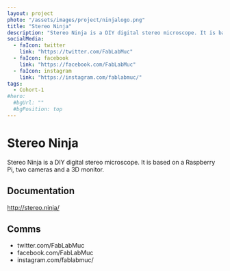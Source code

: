 ```yaml
---
layout: project
photo: "/assets/images/project/ninjalogo.png"
title: "Stereo Ninja"
description: "Stereo Ninja is a DIY digital stereo microscope. It is based on a Raspberry Pi, two cameras and a 3D monitor."
socialMedia:
  - faIcon: twitter
    link: "https://twitter.com/FabLabMuc"
  - faIcon: facebook
    link: "https://facebook.com/FabLabMuc"
  - faIcon: instagram
    link: "https://instagram.com/fablabmuc/"
tags:
  - Cohort-1
#hero:
  #bgUrl: ""
  #bgPosition: top
---
```


# Stereo Ninja

Stereo Ninja is a DIY digital stereo microscope. It is based on a Raspberry Pi, two cameras and a 3D monitor.

## Documentation

http://stereo.ninja/

## Comms

- twitter.com/FabLabMuc
- facebook.com/FabLabMuc
- instagram.com/fablabmuc/
